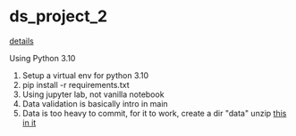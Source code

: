 # ds_project_2

<a href="https://openclassrooms.com/fr/paths/164/projects/627/assignment">details</a>

Using Python 3.10

1. Setup a virtual env for python 3.10
2. pip install -r requirements.txt
3. Using jupyter lab, not vanilla notebook
4. Data validation is basically intro in main
5. Data is too heavy to commit, for it to work, create a dir "data" unzip <a href="https://databank.worldbank.org/data/download/Edstats_csv.zip">this in it</a>
